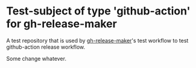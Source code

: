 # Test-subject of type 'github-action' for gh-release-maker

A test repository that is used by [gh-release-maker](https://github.com/kattecon/gh-release)'s test workflow to test github-action release workflow.

Some change whatever.
